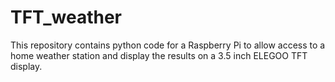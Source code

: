 # TFT_weather
This repository contains python code for a Raspberry Pi to allow access to a home weather station
and display the results on a 3.5 inch ELEGOO TFT display.
